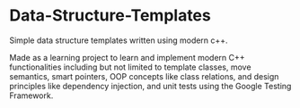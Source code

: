 # Data-Structure-Templates
Simple data structure templates written using modern c++.

Made as a learning project to learn and implement modern C++ functionalities including but not limited to template classes, move semantics, smart pointers, OOP concepts like class relations, and design principles like dependency injection, and unit tests using the Google Testing Framework.
